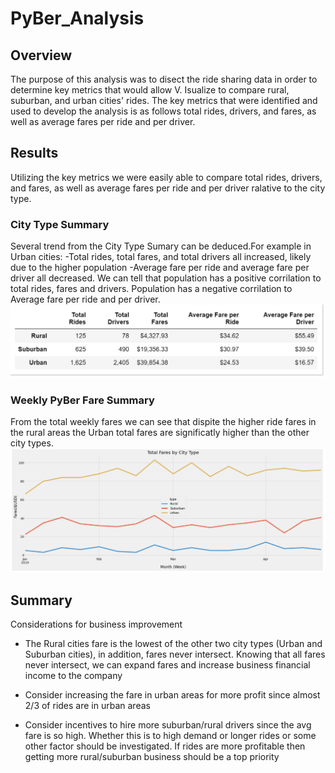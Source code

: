 # PyBer_Analysis
## Overview
The purpose of this analysis was to disect the ride sharing data in order to determine key metrics that would allow V. Isualize to compare rural, suburban, and urban cities' rides. The key metrics that were identified and used to develop the analysis is as follows total rides, drivers, and fares, as well as average fares per ride and per driver. 

## Results
Utilizing  the key metrics we were easily able to compare total rides, drivers, and fares, as well as average fares per ride and per driver ralative to the city type.

### City Type Summary
Several trend from the City Type Sumary can be deduced.For example in Urban cities: -Total rides, total fares, and total drivers all increased, likely due to the higher population -Average fare per ride and average fare per driver all decreased. We can tell that population has a positive corrilation to total rides, fares and drivers. Population has a negative corrilation to Average fare per ride and per driver.
![Summary_Key_Indicators](https://github.com/lgrander/PyBer_Analysis/blob/main/Summary_Key_Indicators.png)

### Weekly PyBer Fare Summary
From the total weekly fares we can see that  dispite the higher ride fares in the rural areas the Urban total fares are significatly higher than the other city types.
![Weekly_Total_Fares](https://github.com/lgrander/PyBer_Analysis/blob/main/Weekly_Total_Fares.png)
## Summary
Considerations for business improvement

- The Rural cities fare is the lowest of the other two city types (Urban and Suburban cities), in addition, fares never intersect. Knowing that all fares never intersect, we can expand fares and increase business financial income to the company

- Consider increasing the fare in urban areas for more profit since almost 2/3 of rides are in urban areas

- Consider incentives to hire more suburban/rural drivers since the avg fare is so high. Whether this is to high demand or longer rides or some other factor should be investigated. If rides are more profitable then getting more rural/suburban business should be a top priority
